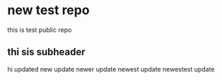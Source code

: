 # new test repo
this is test public repo
## thi sis subheader
hi
updated
new update
newer update
newest update
newestest update